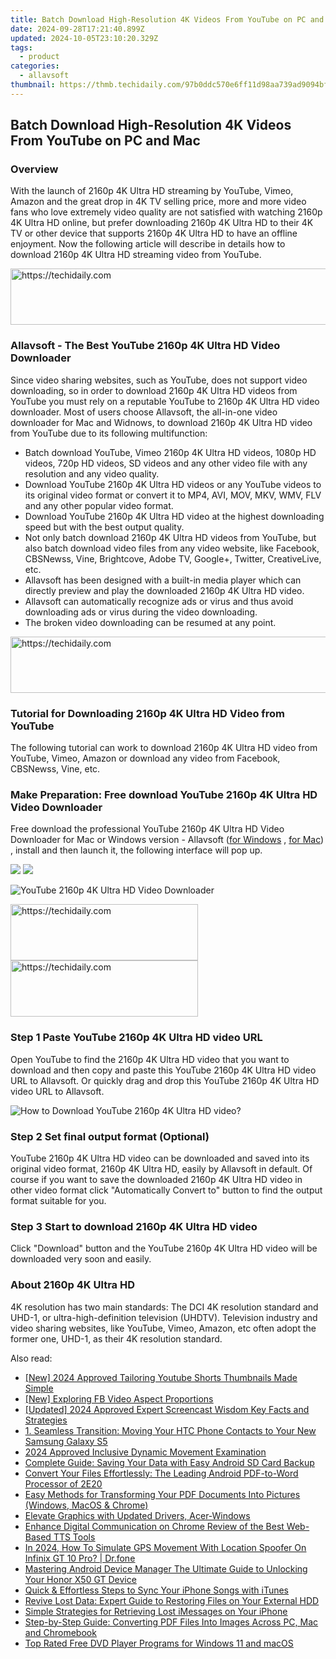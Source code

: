 ```yaml
---
title: Batch Download High-Resolution 4K Videos From YouTube on PC and Mac
date: 2024-09-28T17:21:40.899Z
updated: 2024-10-05T23:10:20.329Z
tags:
  - product
categories:
  - allavsoft
thumbnail: https://thmb.techidaily.com/97b0ddc570e6ff11d98aa739ad9094bf8b6916f3ca7d54eab5f1d4007ba674c0.JPG
---
```


## Batch Download High-Resolution 4K Videos From YouTube on PC and Mac

### Overview

With the launch of 2160p 4K Ultra HD streaming by YouTube, Vimeo, Amazon and the great drop in 4K TV selling price, more and more video fans who love extremely video quality are not satisfied with watching 2160p 4K Ultra HD online, but prefer downloading 2160p 4K Ultra HD to their 4K TV or other device that supports 2160p 4K Ultra HD to have an offline enjoyment. Now the following article will describe in details how to download 2160p 4K Ultra HD streaming video from YouTube.

<!-- affiliate ads begin -->
<a href="https://aligracehair.sjv.io/c/5597632/2012434/19272" target="_top" id="2012434">
  <img src="//a.impactradius-go.com/display-ad/19272-2012434" border="0" alt="https://techidaily.com" width="728" height="90"/>
</a>
<img height="0" width="0" src="https://aligracehair.sjv.io/i/5597632/2012434/19272" style="position:absolute;visibility:hidden;" border="0" />
<!-- affiliate ads end -->

### Allavsoft - The Best YouTube 2160p 4K Ultra HD Video Downloader

Since video sharing websites, such as YouTube, does not support video downloading, so in order to download 2160p 4K Ultra HD videos from YouTube you must rely on a reputable YouTube to 2160p 4K Ultra HD video downloader. Most of users choose Allavsoft, the all-in-one video downloader for Mac and Widnows, to download 2160p 4K Ultra HD video from YouTube due to its following multifunction:

* Batch download YouTube, Vimeo 2160p 4K Ultra HD videos, 1080p HD videos, 720p HD videos, SD videos and any other video file with any resolution and any video quality.
* Download YouTube 2160p 4K Ultra HD videos or any YouTube videos to its original video format or convert it to MP4, AVI, MOV, MKV, WMV, FLV and any other popular video format.
* Download YouTube 2160p 4K Ultra HD video at the highest downloading speed but with the best output quality.
* Not only batch download 2160p 4K Ultra HD videos from YouTube, but also batch download video files from any video website, like Facebook, CBSNewss, Vine, Brightcove, Adobe TV, Google+, Twitter, CreativeLive, etc.
* Allavsoft has been designed with a built-in media player which can directly preview and play the downloaded 2160p 4K Ultra HD video.
* Allavsoft can automatically recognize ads or virus and thus avoid downloading ads or virus during the video downloading.
* The broken video downloading can be resumed at any point.

<!-- affiliate ads begin -->
<a href="https://appsumo.8odi.net/c/5597632/2043618/7443" target="_top" id="2043618">
  <img src="//a.impactradius-go.com/display-ad/7443-2043618" border="0" alt="https://techidaily.com" width="728" height="90"/>
</a>
<img height="0" width="0" src="https://appsumo.8odi.net/i/5597632/2043618/7443" style="position:absolute;visibility:hidden;" border="0" />
<!-- affiliate ads end -->

### Tutorial for Downloading 2160p 4K Ultra HD Video from YouTube

The following tutorial can work to download 2160p 4K Ultra HD video from YouTube, Vimeo, Amazon or download any video from Facebook, CBSNewss, Vine, etc.

### Make Preparation: Free download YouTube 2160p 4K Ultra HD Video Downloader

Free download the professional YouTube 2160p 4K Ultra HD Video Downloader for Mac or Windows version - Allavsoft ([for Windows](https://tools.techidaily.com/allavsoft/products/) , [for Mac](https://tools.techidaily.com/allavsoft/products/)) , install and then launch it, the following interface will pop up.

[![](https://www.allavsoft.com/how-to/../images/how-to/free-download-win.jpg)](https://tools.techidaily.com/allavsoft/products/) [![](https://www.allavsoft.com/how-to/../images/how-to/free-download-mac.jpg)](https://tools.techidaily.com/allavsoft/products/)

![YouTube 2160p 4K Ultra HD Video Downloader](https://www.allavsoft.com/how-to/../images/allavsoft/screen-shot-600.jpg)

<!-- affiliate ads begin -->
<a href="https://aligracehair.sjv.io/c/5597632/1915825/19272" target="_top" id="1915825">
  <img src="//a.impactradius-go.com/display-ad/19272-1915825" border="0" alt="https://techidaily.com" width="300" height="90"/>
</a>
<img height="0" width="0" src="https://aligracehair.sjv.io/i/5597632/1915825/19272" style="position:absolute;visibility:hidden;" border="0" />
<!-- affiliate ads end -->

<!-- affiliate ads begin -->
<a href="https://aligracehair.sjv.io/c/5597632/1880940/19272" target="_top" id="1880940">
  <img src="//a.impactradius-go.com/display-ad/19272-1880940" border="0" alt="https://techidaily.com" width="300" height="90"/>
</a>
<img height="0" width="0" src="https://aligracehair.sjv.io/i/5597632/1880940/19272" style="position:absolute;visibility:hidden;" border="0" />
<!-- affiliate ads end -->

### Step 1 Paste YouTube 2160p 4K Ultra HD video URL

Open YouTube to find the 2160p 4K Ultra HD video that you want to download and then copy and paste this YouTube 2160p 4K Ultra HD video URL to Allavsoft. Or quickly drag and drop this YouTube 2160p 4K Ultra HD video URL to Allavsoft.

![How to Download YouTube 2160p 4K Ultra HD video?](https://www.allavsoft.com/how-to/../images/how-to/download-rtmp-video/download-rtmp-video.jpg)

### Step 2 Set final output format (Optional)

YouTube 2160p 4K Ultra HD video can be downloaded and saved into its original video format, 2160p 4K Ultra HD, easily by Allavsoft in default. Of course if you want to save the downloaded 2160p 4K Ultra HD video in other video format click "Automatically Convert to" button to find the output format suitable for you.

### Step 3 Start to download 2160p 4K Ultra HD video

Click "Download" button and the YouTube 2160p 4K Ultra HD video will be downloaded very soon and easily.

### About 2160p 4K Ultra HD

4K resolution has two main standards: The DCI 4K resolution standard and UHD-1, or ultra-high-definition television (UHDTV). Television industry and video sharing websites, like YouTube, Vimeo, Amazon, etc often adopt the former one, UHD-1, as their 4K resolution standard.

<ins class="adsbygoogle"
     style="display:block"
     data-ad-format="autorelaxed"
     data-ad-client="ca-pub-7571918770474297"
     data-ad-slot="1223367746"></ins>

<ins class="adsbygoogle"
     style="display:block"
     data-ad-client="ca-pub-7571918770474297"
     data-ad-slot="8358498916"
     data-ad-format="auto"
     data-full-width-responsive="true"></ins>

<span class="atpl-alsoreadstyle">Also read:</span>
<div><ul>
<li><a href="https://youtube-zero.techidaily.com/024-approved-tailoring-youtube-shorts-thumbnails-made-simple/"><u>[New] 2024 Approved Tailoring Youtube Shorts Thumbnails Made Simple</u></a></li>
<li><a href="https://facebook-clips.techidaily.com/new-exploring-fb-video-aspect-proportions/"><u>[New] Exploring FB Video Aspect Proportions</u></a></li>
<li><a href="https://screen-sharing-recording.techidaily.com/updated-2024-approved-expert-screencast-wisdom-key-facts-and-strategies/"><u>[Updated] 2024 Approved Expert Screencast Wisdom Key Facts and Strategies</u></a></li>
<li><a href="https://discover-cheats.techidaily.com/1-seamless-transition-moving-your-htc-phone-contacts-to-your-new-samsung-galaxy-s5/"><u>1. Seamless Transition: Moving Your HTC Phone Contacts to Your New Samsung Galaxy S5</u></a></li>
<li><a href="https://some-techniques.techidaily.com/2024-approved-inclusive-dynamic-movement-examination/"><u>2024 Approved Inclusive Dynamic Movement Examination</u></a></li>
<li><a href="https://discover-cheats.techidaily.com/complete-guide-saving-your-data-with-easy-android-sd-card-backup/"><u>Complete Guide: Saving Your Data with Easy Android SD Card Backup</u></a></li>
<li><a href="https://discover-cheats.techidaily.com/convert-your-files-effortlessly-the-leading-android-pdf-to-word-processor-of-2e20/"><u>Convert Your Files Effortlessly: The Leading Android PDF-to-Word Processor of 2E20</u></a></li>
<li><a href="https://discover-cheats.techidaily.com/easy-methods-for-transforming-your-pdf-documents-into-pictures-windows-macos-and-chrome/"><u>Easy Methods for Transforming Your PDF Documents Into Pictures (Windows, MacOS & Chrome)</u></a></li>
<li><a href="https://driver-install.techidaily.com/elevate-graphics-with-updated-drivers-acer-windows/"><u>Elevate Graphics with Updated Drivers, Acer-Windows</u></a></li>
<li><a href="https://fox-cloud.techidaily.com/enhance-digital-communication-on-chrome-review-of-the-best-web-based-tts-tools/"><u>Enhance Digital Communication on Chrome Review of the Best Web-Based TTS Tools</u></a></li>
<li><a href="https://review-topics.techidaily.com/in-2024-how-to-simulate-gps-movement-with-location-spoofer-on-infinix-gt-10-pro-drfone-by-drfone-virtual-android/"><u>In 2024, How To Simulate GPS Movement With Location Spoofer On Infinix GT 10 Pro? | Dr.fone</u></a></li>
<li><a href="https://unlock-android.techidaily.com/mastering-android-device-manager-the-ultimate-guide-to-unlocking-your-honor-x50-gt-device-by-drfone-android/"><u>Mastering Android Device Manager The Ultimate Guide to Unlocking Your Honor X50 GT Device</u></a></li>
<li><a href="https://discover-cheats.techidaily.com/quick-and-effortless-steps-to-sync-your-iphone-songs-with-itunes/"><u>Quick & Effortless Steps to Sync Your iPhone Songs with iTunes</u></a></li>
<li><a href="https://discover-cheats.techidaily.com/revive-lost-data-expert-guide-to-restoring-files-on-your-external-hdd/"><u>Revive Lost Data: Expert Guide to Restoring Files on Your External HDD</u></a></li>
<li><a href="https://discover-cheats.techidaily.com/simple-strategies-for-retrieving-lost-imessages-on-your-iphone/"><u>Simple Strategies for Retrieving Lost iMessages on Your iPhone</u></a></li>
<li><a href="https://discover-cheats.techidaily.com/step-by-step-guide-converting-pdf-files-into-images-across-pc-mac-and-chromebook/"><u>Step-by-Step Guide: Converting PDF Files Into Images Across PC, Mac and Chromebook</u></a></li>
<li><a href="https://media-tips.techidaily.com/top-rated-free-dvd-player-programs-for-windows-11-and-macos/"><u>Top Rated Free DVD Player Programs for Windows 11 and macOS</u></a></li>
</ul></div>

